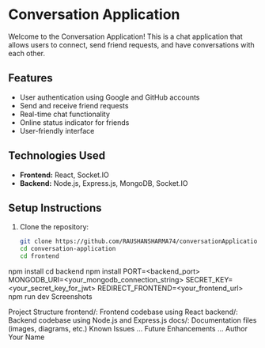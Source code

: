 # Conversation Application

Welcome to the Conversation Application! This is a chat application that allows users to connect, send friend requests, and have conversations with each other.

## Features

- User authentication using Google and GitHub accounts
- Send and receive friend requests
- Real-time chat functionality
- Online status indicator for friends
- User-friendly interface

## Technologies Used

- **Frontend:** React, Socket.IO
- **Backend:** Node.js, Express.js, MongoDB, Socket.IO

## Setup Instructions

1. Clone the repository:

   ```bash
   git clone https://github.com/RAUSHANSHARMA74/conversationApplication.git
   cd conversation-application
   cd frontend
npm install
cd backend
npm install
PORT=<backend_port>
MONGODB_URI=<your_mongodb_connection_string>
SECRET_KEY=<your_secret_key_for_jwt>
REDIRECT_FRONTEND=<your_frontend_url>
npm run dev
Screenshots
<!-- Add screenshots of your application in action -->
Project Structure
frontend/: Frontend codebase using React
backend/: Backend codebase using Node.js and Express.js
docs/: Documentation files (images, diagrams, etc.)
Known Issues
...
Future Enhancements
...
Author
Your Name
